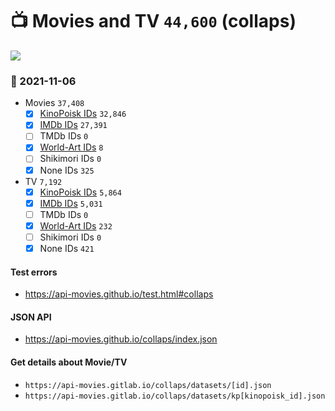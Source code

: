 # :tv: Movies and TV `44,600` (collaps)

<a href="https://API-Movies.github.io"><img src="https://API-Movies.github.io/banner.png?cache"></a>

### :date: 2021-11-06
- Movies `37,408`
  - [x] <a href="https://API-Movies.github.io/collaps/movie_kinopoisk_ids.json">KinoPoisk IDs</a> `32,846`
  - [x] <a href="https://API-Movies.github.io/collaps/movie_imdb_ids.json">IMDb IDs</a> `27,391`
  - [ ] TMDb IDs `0`
  - [x] <a href="https://API-Movies.github.io/collaps/movie_world_art_ids.json">World-Art IDs</a> `8`
  - [ ] Shikimori IDs `0`
  - [x] None IDs `325`
- TV `7,192`
  - [x] <a href="https://API-Movies.github.io/collaps/tv_kinopoisk_ids.json">KinoPoisk IDs</a> `5,864`
  - [x] <a href="https://API-Movies.github.io/collaps/tv_imdb_ids.json">IMDb IDs</a> `5,031`
  - [ ] TMDb IDs `0`
  - [x] <a href="https://API-Movies.github.io/collaps/tv_world_art_ids.json">World-Art IDs</a> `232`
  - [ ] Shikimori IDs `0`
  - [x] None IDs `421`
#### Test errors
- <a href='https://api-movies.github.io/test.html#collaps'>https://api-movies.github.io/test.html#collaps</a>
#### JSON API
- <a href='https://api-movies.github.io/collaps/index.json'>https://api-movies.github.io/collaps/index.json</a>
#### Get details about Movie/TV
- `https://api-movies.gitlab.io/collaps/datasets/[id].json`
- `https://api-movies.gitlab.io/collaps/datasets/kp[kinopoisk_id].json`
